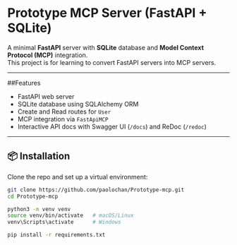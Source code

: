 # Prototype MCP Server (FastAPI + SQLite)

A minimal **FastAPI** server with **SQLite** database and **Model Context Protocol (MCP)** integration.  
This project is for learning to convert FastAPI servers into MCP servers.

---

##Features

- FastAPI web server
- SQLite database using SQLAlchemy ORM
- Create and Read routes for `User`
- MCP integration via `FastApiMCP`
- Interactive API docs with Swagger UI (`/docs`) and ReDoc (`/redoc`)

---

## 📦 Installation

Clone the repo and set up a virtual environment:

```bash
git clone https://github.com/paolochan/Prototype-mcp.git
cd Prototype-mcp

python3 -m venv venv
source venv/bin/activate   # macOS/Linux
venv\Scripts\activate      # Windows

pip install -r requirements.txt
```
